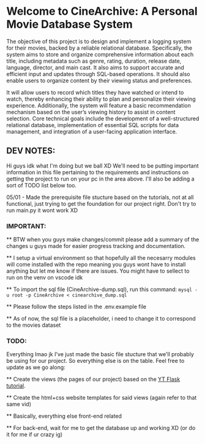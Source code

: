 # Welcome to CineArchive: A Personal Movie Database System

The objective of this project is to design and implement a logging system for their movies, backed by a reliable relational database. Specifically, the system aims to store and organize comprehensive information about each title, including metadata such as genre, rating, duration, release date, language, director, and main cast. It also aims to support accurate and efficient input and updates through SQL-based operations. It should also enable users to organize content by their viewing status and preferences.

It will allow users to record which titles they have watched or intend to watch, thereby enhancing their ability to plan and personalize their viewing experience. Additionally, the system will feature a basic recommendation mechanism based on the user’s viewing history to assist in content selection. Core technical goals include the development of a well-structured relational database, implementation of essential SQL scripts for data management, and integration of a user-facing application interface.



## DEV NOTES:
Hi guys idk what I'm doing but we ball XD
We'll need to be putting important information in this file pertaining to the requirements and instructions on getting the project to run on your pc in the area above. 
I'll also be adding a sort of TODO list below too.

05/01 - Made the prerequisite file stucture based on the tutorials, not at all functional, just trying to get the foundation for our project right. Don't try to run main.py it wont work XD

### IMPORTANT:
** BTW when you guys make changes/commit please add a summary of the changes u guys made for easier progress tracking and documentation. 

** I setup a virtual environment so that hopefully all the necesarry modules will come installed with the repo meaning you guys wont have to install anything but let me know if there are issues. You might have to sellect to run on the venv on vscode idk

** To import the sql file (CineArchive-dump.sql), run this command:
`mysql -u root -p CineArchive < cinearchive_dump.sql`

** Please follow the steps listed in the .env.example file

** As of now, the sql file is a placeholder, i need to change it to correspond to the movies dataset

### TODO:
Everything lmao jk I've just made the basic file stucture that we'll probably be using for our project. So everything else is on the table. Feel free to update as we go along:

** Create the views (the pages of our project) based on the [YT Flask tutorial](https://youtu.be/dam0GPOAvVI?si=ckB3nZ6AM8Zqutgt). 

** Create the html+css website templates for said views (again refer to that same vid)

** Basically, everything else front-end related

** For back-end, wait for me to get the database up and working XD (or do it for me if ur crazy ig)


